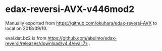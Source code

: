 # edax-reversi-AVX-v446mod2
Manually exported from https://github.com/okuhara/edax-reversi-AVX to local on 2018/09/10.

eval.dat.bz2 is from https://github.com/abulmo/edax-reversi/releases/download/v4.4/eval.7z .
